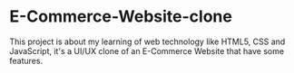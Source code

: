# E-Commerce-Website-clone
This project is about my learning of web technology like HTML5, CSS and JavaScript, it's a UI/UX clone of an E-Commerce Website that have some features.

